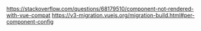 https://stackoverflow.com/questions/68179510/component-not-rendered-with-vue-compat
https://v3-migration.vuejs.org/migration-build.html#per-component-config
